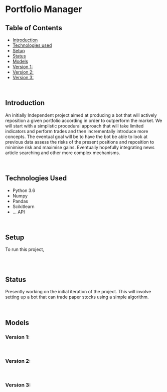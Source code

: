 # Portfolio Manager

## Table of Contents
* [Introduction](#Introduction)
* [Technologies used](#Technologies-used)
* [Setup](#Setup)
* [Status](#Status)
* [Models](#Models)
* [Version 1:](#Version-1:)
* [Version 2:](#Version-2:)
* [Version 3:](#Version-3:) 

<br />

## Introduction
An initially Independent project aimed at producing a bot that will actively reposition a given portfolio according in order to outperform the market. We will start with a simplistic procedural approach that will take limited indicators and perform trades and then incrementally introduce more concepts. The eventual goal will be to have the bot be able to look at previous data assess the risks of the present positions and reposition to minimise risk and maximise gains. Eventually hopefully integrating news article searching and other more complex mechanisms.

<br />

## Technologies Used
* Python 3.6
* Numpy
* Pandas
* Scikitlearn
* ... API

<br />

## Setup
To run this project, 
```

```

<br />

## Status
Presently working on the initial iteration of the project. This will involve setting up a bot that can trade paper stocks using a simple algorithm.

<br />

## Models
### Version 1:

<br />

### Version 2:

<br />

### Version 3:

<br />
